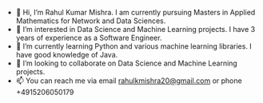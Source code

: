 - 👋 Hi, I’m Rahul Kumar Mishra. I am currently pursuing Masters in Applied Mathematics for Network and Data Sciences.
- 👀 I’m interested in Data Science and Machine Learning projects. I have 3 years of experience as a Software Engineer.
- 🌱 I’m currently learning Python and various machine learning libraries. I have good knowledge of Java.
- 💞️ I’m looking to collaborate on Data Science and Machine Learning projects.
- 📫 You can reach me via email rahulkmishra20@gmail.com or phone +4915206050179

<!---
irahulmishra/irahulmishra is a ✨ special ✨ repository because its `README.md` (this file) appears on your GitHub profile.
You can click the Preview link to take a look at your changes.
--->
